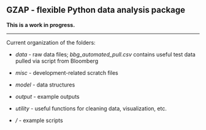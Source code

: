 ## GZAP - flexible Python data analysis package

**This is a work in progress.**

---

Current organization of the folders:

* *data* - raw data files; *bbg_automated_pull.csv* contains useful test data 
pulled via script from Bloomberg

* *misc* - development-related scratch files

* *model* - data structures

* *output* - example outputs

* *utility* - useful functions for cleaning data, visualization, etc.

* */* - example scripts
